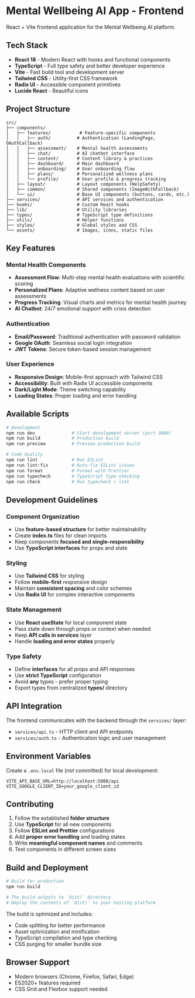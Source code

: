 # Mental Wellbeing AI App - Frontend

React + Vite frontend application for the Mental Wellbeing AI platform.

## Tech Stack

- **React 18** - Modern React with hooks and functional components
- **TypeScript** - Full type safety and better developer experience
- **Vite** - Fast build tool and development server
- **Tailwind CSS** - Utility-first CSS framework
- **Radix UI** - Accessible component primitives
- **Lucide React** - Beautiful icons

## Project Structure

```
src/
├── components/
│   ├── features/           # Feature-specific components
│   │   ├── auth/          # Authentication (LandingPage, OAuthCallback)
│   │   ├── assessment/    # Mental health assessments
│   │   ├── chat/          # AI chatbot interface
│   │   ├── content/       # Content library & practices
│   │   ├── dashboard/     # Main dashboard
│   │   ├── onboarding/    # User onboarding flow
│   │   ├── plans/         # Personalized wellness plans
│   │   └── profile/       # User profile & progress tracking
│   ├── layout/            # Layout components (HelpSafety)
│   ├── common/            # Shared components (ImageWithFallback)
│   └── ui/                # Base UI components (buttons, cards, etc.)
├── services/              # API services and authentication
├── hooks/                 # Custom React hooks
├── lib/                   # Utility libraries
├── types/                 # TypeScript type definitions
├── utils/                 # Helper functions
├── styles/                # Global styles and CSS
└── assets/                # Images, icons, static files
```

## Key Features

### Mental Health Components
- **Assessment Flow**: Multi-step mental health evaluations with scientific scoring
- **Personalized Plans**: Adaptive wellness content based on user assessments
- **Progress Tracking**: Visual charts and metrics for mental health journey
- **AI Chatbot**: 24/7 emotional support with crisis detection

### Authentication
- **Email/Password**: Traditional authentication with password validation
- **Google OAuth**: Seamless social login integration
- **JWT Tokens**: Secure token-based session management

### User Experience
- **Responsive Design**: Mobile-first approach with Tailwind CSS
- **Accessibility**: Built with Radix UI accessible components
- **Dark/Light Mode**: Theme switching capability
- **Loading States**: Proper loading and error handling

## Available Scripts

```bash
# Development
npm run dev              # Start development server (port 3000)
npm run build            # Production build
npm run preview          # Preview production build

# Code Quality
npm run lint             # Run ESLint
npm run lint:fix         # Auto-fix ESLint issues
npm run format           # Format with Prettier
npm run typecheck        # TypeScript type checking
npm run check            # Run typecheck + lint
```

## Development Guidelines

### Component Organization
- Use **feature-based structure** for better maintainability
- Create **index.ts** files for clean imports
- Keep components **focused and single-responsibility**
- Use **TypeScript interfaces** for props and state

### Styling
- Use **Tailwind CSS** for styling
- Follow **mobile-first** responsive design
- Maintain **consistent spacing** and color schemes
- Use **Radix UI** for complex interactive components

### State Management
- Use **React useState** for local component state
- Pass state down through props or context when needed
- Keep **API calls in services** layer
- Handle **loading and error states** properly

### Type Safety
- Define **interfaces** for all props and API responses
- Use **strict TypeScript** configuration
- Avoid **any** types - prefer proper typing
- Export types from centralized **types/** directory

## API Integration

The frontend communicates with the backend through the `services/` layer:

- `services/api.ts` - HTTP client and API endpoints
- `services/auth.ts` - Authentication logic and user management

## Environment Variables

Create a `.env.local` file (not committed) for local development:

```env
VITE_API_BASE_URL=http://localhost:5000/api
VITE_GOOGLE_CLIENT_ID=your_google_client_id
```

## Contributing

1. Follow the established **folder structure**
2. Use **TypeScript** for all new components
3. Follow **ESLint and Prettier** configurations
4. Add **proper error handling** and loading states
5. Write **meaningful component names** and comments
6. Test components in different screen sizes

## Build and Deployment

```bash
# Build for production
npm run build

# The build outputs to `dist/` directory
# Deploy the contents of `dist/` to your hosting platform
```

The build is optimized and includes:
- Code splitting for better performance
- Asset optimization and minification
- TypeScript compilation and type checking
- CSS purging for smaller bundle size

## Browser Support

- Modern browsers (Chrome, Firefox, Safari, Edge)
- ES2020+ features required
- CSS Grid and Flexbox support needed
